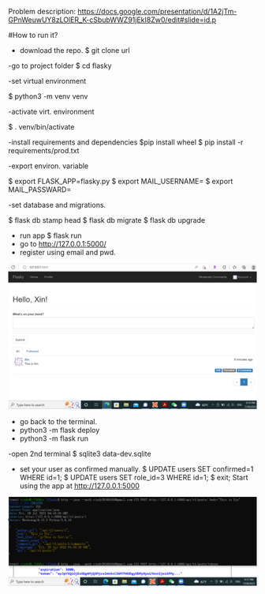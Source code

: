 Problem description:
https://docs.google.com/presentation/d/1A2jTm-GPnWeuwUY8zLOlER_K-cSbubWWZ91jEkI8Zw0/edit#slide=id.p


#How to run it?

- download the repo.
$ git clone url

-go to project folder
$ cd flasky

-set virtual environment

$ python3 -m venv venv

-activate virt. environment

$ . venv/bin/activate

-install requirements and dependencies
$pip install wheel
$ pip install -r requirements/prod.txt

-export environ. variable

$ export FLASK_APP=flasky.py
$ export MAIL_USERNAME=<EMAIL>
$ export MAIL_PASSWARD=<PWD>

-set database and migrations.

$ flask db stamp head
$ flask db migrate
$ flask db upgrade
- run app
$ flask run
- go to http://127.0.0.1:5000/
- register using email and pwd.
  
![GitHub Logo](imgs/Flask_test_9.PNG)
  
  
- go back to the terminal.
- python3 -m flask deploy
- python3 -m flask run
  
-open 2nd terminal
$ sqlite3 data-dev.sqlite
- set your user as confirmed manually.
$ UPDATE users SET confirmed=1 WHERE id=1;
$ UPDATE users SET role_id=3 WHERE id=1;
$ exit;
Start using the app at http://127.0.0.1:5000

![GitHub Logo](imgs/post_test_9.PNG)


